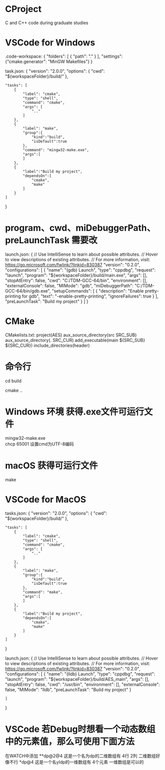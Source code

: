 # CProject
C and C++ code during graduate studies

# VSCode for Windows
.code-workspace:
{
	"folders": [
		{
			"path": "."
		}
	],
	"settings": {"cmake.generator": "MinGW Makefiles"}
}

task.json:
{
	"version": "2.0.0",
	"options": {
		"cwd": "${workspaceFolder}/build/"
	},

	"tasks": [
		{
			"label": "cmake",
			"type": "shell",
			"command": "cmake",
			"args": [
				".."
			]
		},
		{
			"label": "make",
			"group":{
				"kind":"build",
				"isDefault":true
			},
			"command": "mingw32-make.exe",
			"args":[
			]
		},
		{
			"label":"Build my project",
			"dependsOn":[
				"cmake",
				"make"
			]
		}
	]
}

# program、cwd、miDebuggerPath、preLaunchTask 需要改
launch.json:
{
	// Use IntelliSense to learn about possible attributes.	
	// Hover to view descriptions of existing attributes.
	// For more information, visit: https://go.microsoft.com/fwlink/?linkid=830387
	"version": "0.2.0",
	"configurations": [
		{
			"name": "(gdb) Launch",
			"type": "cppdbg",
			"request": "launch",
			"program": "${workspaceFolder}/build/main.exe",
			"args": [],
			"stopAtEntry": false,
			"cwd": "C:/TDM-GCC-64/bin",
			"environment": [],
			"externalConsole": false,
			"MIMode": "gdb",
			"miDebuggerPath": "C:/TDM-GCC-64/bin/gdb.exe",
			"setupCommands": [
				{
					"description": "Enable pretty-printing for gdb",
					"text": "-enable-pretty-printing",
					"ignoreFailures": true
				}
			],
			"preLaunchTask": "Build my project"
		}
	]
}

# CMake
CMakelists.txt:
project(AES)
aux_source_directory(src SRC_SUB)
aux_source_directory(. SRC_CUR)
add_executable(main ${SRC_SUB} ${SRC_CUR})
include_directories(header)



# 命令行
cd build

cmake ..

# Windows 环境 获得.exe文件可运行文件
mingw32-make.exe   
chcp 65001 设置cmd为UTF-8编码

# macOS 获得可运行文件
make

# VSCode for MacOS
tasks.json:
{
	"version": "2.0.0",
	"options": {
		"cwd": "${workspaceFolder}/build/"
	},
	
	"tasks": [
		{
			"label": "cmake",
			"type": "shell",
			"command": "cmake",
			"args": [
				".."
			]
		},
		{
			"label": "make",
			"group":{
				"kind":"build",
				"isDefault":true
			},
			"command": "make",
			"args":[
			]
		},
		{
			"label":"Build my project",
			"dependsOn":[
				"cmake",
				"make"
			]
		}
	]
}

launch.json:
{
    // Use IntelliSense to learn about possible attributes.
    // Hover to view descriptions of existing attributes.
    // For more information, visit: https://go.microsoft.com/fwlink/?linkid=830387
    "version": "0.2.0",
    "configurations": [
        {
            "name": "(lldb) Launch",
            "type": "cppdbg",
            "request": "launch",
            "program": "${workspaceFolder}/build/AES_main",
            "args": [],
            "stopAtEntry": false,
            "cwd": "/usr/bin",
            "environment": [],
            "externalConsole": false,
            "MIMode": "lldb",
            "preLaunchTask": "Build my project"
        }

    ]
}



# VSCode 若Debug时想看一个动态数组中的元素值，那么可使用下面方法
在WATCH中添加  **dp@2@4   这是一个名为dp的二维数组有 4行 2列    二维数组好像不行
               *dp@4     这是一个名yldp的一维数组有 4个元素	   一维数组是可以的